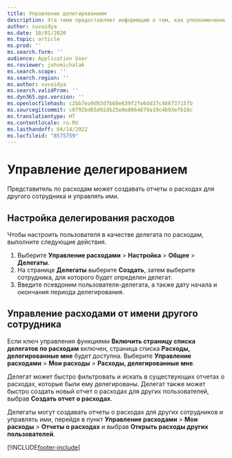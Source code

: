 ```yaml
---
title: Управление делегированием
description: Эта тема предоставляет информацию о том, как уполномоченный по расходам может создавать отчеты о расходах для другого сотрудника и управлять ими.
author: suvaidya
ms.date: 10/01/2020
ms.topic: article
ms.prod: ''
ms.search.form: ''
audience: Application User
ms.reviewer: johnmichalak
ms.search.scope: ''
ms.search.region: ''
ms.author: suvaidya
ms.search.validFrom: ''
ms.dyn365.ops.version: ''
ms.openlocfilehash: c2bb7ea9d93d7b60e639f2fe6dd37c466737157b
ms.sourcegitcommit: c0792bd65d92db25e0e8864879a19c4b93efb10c
ms.translationtype: HT
ms.contentlocale: ru-RU
ms.lasthandoff: 04/14/2022
ms.locfileid: "8575759"
---
```

# <a name="manage-delegation"></a>Управление делегированием
Представитель по расходам может создавать отчеты о расходах для другого сотрудника и управлять ими.

## <a name="configuring-expense-delegation"></a>Настройка делегирования расходов

Чтобы настроить пользователя в качестве делегата по расходам, выполните следующие действия. 
1. Выберите **Управление расходами** > **Настройка** > **Общее** > **Делегаты**. 
2. На странице **Делегаты** выберите **Создать**, затем выберите сотрудника, для которого будет определен делегат. 
3. Введите псевдоним пользователя-делегата, а также дату начала и окончания периода делегирования.

## <a name="manage-expenses-on-behalf-of-another-employee"></a>Управление расходами от имени другого сотрудника

Если ключ управления функциями **Включить страницу списка делегатов по расходам** включен, страница списка **Расходы, делегированные мне** будет доступна. Выберите **Управление расходами** > **Мои расходы** > **Расходы, делегированные мне**.

Делегат может быстро фильтровать и искать в существующих отчетах о расходах, которые были ему делегированы. Делегат также может быстро создать новый отчет о расходах для других пользователей, выбрав **Создать отчет о расходах**.

Делегаты могут создавать отчеты о расходах для других сотрудников и управлять ими, перейдя в пункт **Управление расходами** > **Мои расходы** > **Отчеты о расходах** и выбрав **Открыть расходы других пользователей**.


[!INCLUDE[footer-include](../includes/footer-banner.md)]